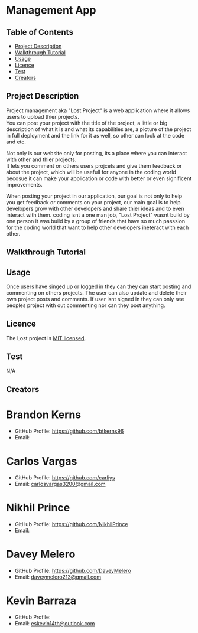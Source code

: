 # Management App

## Table of Contents
* [Project Description](#project-description)
* [Walkthrough Tutorial](#walkthrough-tutorial)
* [Usage](#usage)
* [Licence](#licence)
* [Test](#test)
* [Creators](#creators)

## Project Description
Project management aka "Lost Project" is a web application where it allows users to upload thier projects.  
You can post your project with the title of the project, a little or big description of what it is and what its capabilities are, a picture of the project in full deployment and the link for it as well, so other can look at the code and etc.  

Not only is our website only for posting, its a place where you can interact with other and thier projects.  
It lets you comment on others users projcets and give them feedback or about the project, which will be usefull for anyone in the coding world becosue it can make your application or code with better or even significent improvements.   

When posting your project in our application, our goal is not only to help you get feedback or comments on your project, our main goal is to help developers grow with other developers and share thier ideas and to even interact with them. coding isnt a one man job, "Lost Project" wasnt build by one person it was build by a group of friends that have so much passsion for the coding world that want to help other developers ineteract with each other. 

## Walkthrough Tutorial


## Usage
Once users have singed up or logged in they can they can start posting and commenting on others projects. The user can also update and delete their own project posts and comments. If user isnt signed in they can only see peoples project with out commenting nor can they post anything.

## Licence
The Lost project is [MIT licensed](./LICENSE).

## Test
N/A

## Creators

# Brandon Kerns
* GitHub Profile: https://github.com/btkerns96
* Email: 

# Carlos Vargas
* GitHub Profile: https://github.com/carliys
* Email: carlosvargas3200@gmail.com

# Nikhil Prince
* GitHub Profile: https://github.com/NikhilPrince
* Email: 

# Davey Melero
* GitHub Profile: https://github.com/DaveyMelero
* Email: daveymelero213@gmail.com

# Kevin Barraza
* GitHub Profile: 
* Email: eskevin14th@outlook.com
